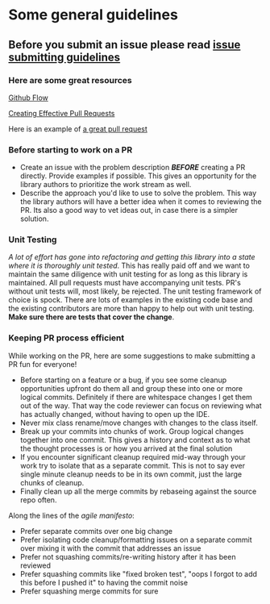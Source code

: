 # Some general guidelines 

## Before you submit an issue please read [issue submitting guidelines](https://github.com/springfox/springfox/wiki/Issue-Submission)

### Here are some great resources 
[Github Flow](https://guides.github.com/introduction/flow/index.html)

[Creating Effective Pull Requests](http://codeinthehole.com/writing/pull-requests-and-other-good-practices-for-teams-using-github/)

Here is an example of [a great pull request](https://github.com/bitly/dablooms/pull/19)

### Before starting to work on a PR

- Create an issue with the problem description **_BEFORE_** creating a PR directly. Provide examples if possible. This 
gives an opportunity for the library authors to prioritize the work stream as well.
- Describe the approach you'd like to use to solve the problem. This way the library authors will have a better idea 
when it comes to reviewing the PR. Its also a good way to vet ideas out, in case there is a simpler solution.

### Unit Testing
_A lot of effort has gone into refactoring and getting this library into a state where it is thoroughly unit tested_. This has really paid off and we want to maintain the same diligence with unit testing for as long as this library is maintained. All pull requests must have accompanying unit tests. PR's without unit tests will, most likely, be rejected. The unit testing framework of choice is spock. There are lots of examples in the existing code base and the existing contributors are more than happy to help out with unit testing. **Make sure there are tests that cover the change**. 

### Keeping PR process efficient
While working on the PR, here are some suggestions to make submitting a PR fun for everyone! 

- Before starting on a feature or a bug, if you see some cleanup opportunities upfront do them all and group these 
into one or more logical commits. Definitely if there are whitespace changes I get them out of the way. That way the 
code reviewer can focus on reviewing what has actually changed, without having to open up the IDE.
- Never mix class rename/move changes with changes to the class itself.
- Break up your commits into chunks of work. Group logical changes together into one commit. This gives a history and 
context as to what the thought processes is or how you arrived at the final solution
- If you encounter significant cleanup required mid-way through your work try to isolate that as a separate commit. 
This is not to say ever single minute cleanup needs to be in its own commit, just the large chunks of cleanup.
- Finally clean up all the merge commits by rebaseing against the source repo often.

Along the lines of the _agile manifesto_:

- Prefer separate commits over one big change
- Prefer isolating code cleanup/formatting issues on a separate commit over mixing it with the commit that addresses 
an issue
- Prefer not squashing commits/re-writing history after it has been reviewed
- Prefer squashing commits like "fixed broken test", "oops I forgot to add this before I pushed it" to having the 
commit noise
- Prefer squashing merge commits for sure